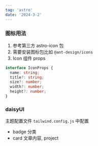 ```yaml
---
tag: 'astro'
date: '2024-3-2'
---
```


### 图标用法

1. 参考第三方 astro-icon 包
2. 需要安装图标包比如 `@ant-design/icons`
3. Icon 组件 props

```ts
interface IconProps {
  name: string;
  title?: string;
  size?: number;
  width?: number;
  height?: number;
}
```

### daisyUI

主题配置文件 `tailwind.config.js` 中配置

- badge 分类
- card 文章内容, project
